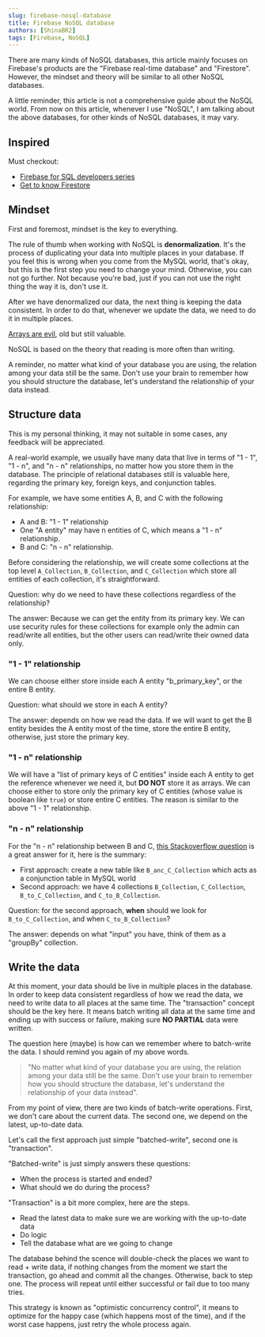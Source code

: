 ```yaml
---
slug: firebase-nosql-database
title: Firebase NoSQL database
authors: [ShinaBR2]
tags: [Firebase, NoSQL]
---
```


There are many kinds of NoSQL databases, this article mainly focuses on Firebase's products are the "Firebase real-time database" and "Firestore". However, the mindset and theory will be similar to all other NoSQL databases.

A little reminder, this article is not a comprehensive guide about the NoSQL world. From now on this article, whenever I use "NoSQL", I am talking about the above databases, for other kinds of NoSQL databases, it may vary.

## Inspired

Must checkout:

- [Firebase for SQL developers series](https://www.youtube.com/playlist?list=PLl-K7zZEsYLlP-k-RKFa7RyNPa9_wCH2s)
- [Get to know Firestore](https://www.youtube.com/playlist?list=PLl-K7zZEsYLluG5MCVEzXAQ7ACZBCuZgZ)

## Mindset

First and foremost, mindset is the key to everything.

The rule of thumb when working with NoSQL is **denormalization**. It's the process of duplicating your data into multiple places in your database. If you feel this is wrong when you come from the MySQL world, that's okay, but this is the first step you need to change your mind. Otherwise, you can not go further. Not because you're bad, just if you can not use the right thing the way it is, don't use it.

After we have denormalized our data, the next thing is keeping the data consistent. In order to do that, whenever we update the data, we need to do it in multiple places.

[Arrays are evil](https://firebase.blog/posts/2014/04/best-practices-arrays-in-firebase#arrays-are-evil), old but still valuable.

NoSQL is based on the theory that reading is more often than writing.

A reminder, no matter what kind of your database you are using, the relation among your data still be the same. Don't use your brain to remember how you should structure the database, let's understand the relationship of your data instead.

## Structure data

This is my personal thinking, it may not suitable in some cases, any feedback will be appreciated.

A real-world example, we usually have many data that live in terms of "1 - 1", "1 - n", and "n - n" relationships, no matter how you store them in the database. The principle of relational databases still is valuable here, regarding the primary key, foreign keys, and conjunction tables.

For example, we have some entities A, B, and C with the following relationship:

- A and B: "1 - 1" relationship
- One "A entity" may have n entities of C, which means a "1 - n" relationship.
- B and C: "n - n" relationship.

Before considering the relationship, we will create some collections at the top level `A_Collection`, `B_Collection`, and `C_Collection` which store all entities of each collection, it's straightforward.

Question: why do we need to have these collections regardless of the relationship?

The answer: Because we can get the entity from its primary key.
We can use security rules for these collections for example only the admin can read/write all entities, but the other users can read/write their owned data only.

### "1 - 1" relationship

We can choose either store inside each A entity "b_primary_key", or the entire B entity.

Question: what should we store in each A entity?

The answer: depends on how we read the data. If we will want to get the B entity besides the A entity most of the time, store the entire B entity, otherwise, just store the primary key.

### "1 - n" relationship

We will have a "list of primary keys of C entities" inside each A entity to get the reference whenever we need it, but **DO NOT** store it as arrays. We can choose either to store only the primary key of C entities (whose value is boolean like `true`) or store entire C entities. The reason is similar to the above "1 - 1" relationship.

### "n - n" relationship

For the "n - n" relationship between B and C, [this Stackoverflow question](https://stackoverflow.com/questions/41527058/many-to-many-relationship-in-firebase) is a great answer for it, here is the summary:

- First approach: create a new table like `B_anc_C_Collection` which acts as a conjunction table in MySQL world
- Second approach: we have 4 collections `B_Collection`, `C_Collection`, `B_to_C_Collection`, and `C_to_B_Collection`.

Question: for the second approach, **when** should we look for `B_to_C_Collection`, and when `C_to_B_Collection`?

The answer: depends on what "input" you have, think of them as a "groupBy" collection.

## Write the data

At this moment, your data should be live in multiple places in the database. In order to keep data consistent regardless of how we read the data, we need to write data to all places at the same time. The "transaction" concept should be the key here. It means batch writing all data at the same time and ending up with success or failure, making sure **NO PARTIAL** data were written.

The question here (maybe) is how can we remember where to batch-write the data. I should remind you again of my above words.

> "No matter what kind of your database you are using, the relation among your data still be the same. Don't use your brain to remember how you should structure the database, let's understand the relationship of your data instead".

From my point of view, there are two kinds of batch-write operations. First, we don't care about the current data. The second one, we depend on the latest, up-to-date data.

Let's call the first approach just simple "batched-write", second one is "transaction".

"Batched-write" is just simply answers these questions:

- When the process is started and ended?
- What should we do during the process?

"Transaction" is a bit more complex, here are the steps.

- Read the latest data to make sure we are working with the up-to-date data
- Do logic
- Tell the database what are we going to change

The database behind the scence will double-check the places we want to read + write data, if nothing changes from the moment we start the transaction, go ahead and commit all the changes. Otherwise, back to step one. The process will repeat until either successful or fail due to too many tries.

This strategy is known as "optimistic concurrency control", it means to optimize for the happy case (which happens most of the time), and if the worst case happens, just retry the whole process again.
